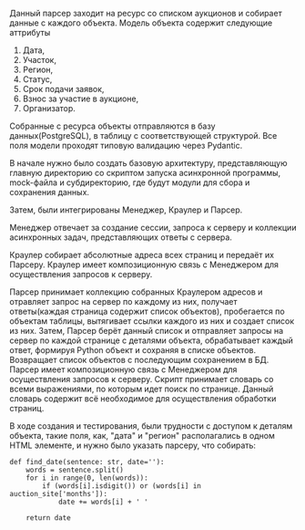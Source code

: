 Данный парсер заходит на ресурс со списком аукционов и собирает данные с каждого объекта.
Модель объекта содержит следующие аттрибуты
1) Дата,
2) Участок,
3) Регион,
4) Статус,
5) Срок подачи заявок,
6) Взнос за участие в аукционе,
7) Организатор.

Собранные с ресурса объекты отправляются в базу данных(PostgreSQL), в таблицу с соответствующей структурой.
Все поля модели проходят типовую валидацию через Pydantic.

В начале нужно было создать базовую архитектуру, представляющую главную директорию со скриптом запуска асинхронной программы, mock-файла и субдиректорию, где будут модули для сбора и сохранения данных.

Затем, были интегрированы Менеджер, Краулер и Парсер.


Менеджер отвечает за создание сессии, запроса к серверу и коллекции асинхронных задач, представляющих ответы с сервера.

Краулер собирает абсолютные адреса всех страниц и передаёт их Парсеру. Краулер имеет композиционную связь с Менеджером для осуществления запросов к серверу.

Парсер принимает коллекцию собранных Краулером адресов и отравляет запрос на сервер по каждому из них, получает ответы(каждая страница содержит список объектов), пробегается по объектам таблицы, вытягивает ссылки каждого из них и создает список из них. Затем, Парсер берёт данный список и отправляет запросы на сервер по каждой странице с деталями объекта, обрабатывает каждый ответ, формируя Python объект и сохраняя в списке объектов. Возвращает список объектов с последующим сохранением в БД. Парсер имеет композиционную связь с Менеджером для осуществления запросов к серверу.
Скрипт принимает словарь со всеми выражениями, по которым идет поиск по странице.
Данный словарь содержит всё необходимое для осуществления обработки страниц.

В ходе создания и тестирования, были трудности с доступом к деталям объекта, такие поля, как, "дата" и "регион" располагались в одном HTML элементе, и нужно было указать парсеру, что собирать:

```
def find_date(sentence: str, date=''):
	words = sentence.split()
	for i in range(0, len(words)):
		if (words[i].isdigit()) or (words[i] in auction_site['months']):
			date += words[i] + ' '

	return date
```